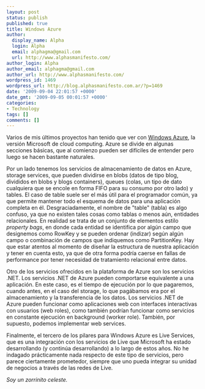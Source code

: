 ```yaml
---
layout: post
status: publish
published: true
title: Windows Azure
author:
  display_name: Alpha
  login: Alpha
  email: alphagma@gmail.com
  url: http://www.alphasmanifesto.com/
author_login: Alpha
author_email: alphagma@gmail.com
author_url: http://www.alphasmanifesto.com/
wordpress_id: 1469
wordpress_url: http://blog.alphasmanifesto.com.ar/?p=1469
date: '2009-09-04 22:01:57 +0000'
date_gmt: '2009-09-05 00:01:57 +0000'
categories:
- Technology
tags: []
comments: []
---
```


Varios de mis últimos proyectos han tenido que ver con <a href="http://www.microsoft.com/azure/windowsazure.mspx">Windows Azure</a>, la versión Microsoft de cloud computing. Azure se divide en algunas secciones básicas, que al comienzo pueden ser difíciles de entender pero luego se hacen bastante naturales.

Por un lado tenemos los servicios de almacenamiento de datos en Azure, storage services, que pueden dividirse en blobs (datos de tipo blog, divididos en blobs y blogs containers), queues (colas, un tipo de dato cualquiera que se encole en forma FIFO para su consumo por otro lado) y tables. El caso de table suele ser el más útil para el programador común, ya que permite mantener todo el esquema de datos para una aplicación completa en él. Desgraciadamente, el nombre de "table" (tabla) es algo confuso, ya que no existen tales cosas como tablas o menos aún, entidades relacionales. En realidad se trata de un conjunto de elementos estilo _property bags_, en donde cada entidad se identifica por algún campo que designemos como RowKey y se pueden ordenar (indizar) según algún campo o combinación de campos que indiquemos como PartitionKey. Hay que estar atentos al momento de diseñar la estructura de nuestra aplicación y tener en cuenta esto, ya que de otra forma podría caerse en fallas de performance por tener necesidad de tratamiento relacional entre datos.

Otro de los servicios ofrecidos en la plataforma de Azure son los servicios .NET. Los servicios .NET de Azure pueden comportarse equivalente a una aplicación. En este caso, es el tiempo de ejecución por lo que pagaremos, cuando antes, en el caso del storage, lo que pagábamos era por el almacenamiento y la transferencia de los datos. Los servicios .NET de Azure pueden funcionar como aplicaciones web con interfaces interactivas con usuarios (web roles), como también podrían funcionar como servicios en constante ejecución en background (worker role). También, por supuesto, podemos implementar web services.

Finalmente, el tercero de los pilares para Windows Azure es Live Services, que es una integración con los servicios de Live que Microsoft ha estado desarrollando (y continúa desarrollando) a lo largo de estos años. No he indagado prácticamente nada respecto de este tipo de servicios, pero parece ciertamente prometedor, siempre que uno pueda integrar su unidad de negocios a través de las redes de Live.

_Soy un zorrinito celeste._
